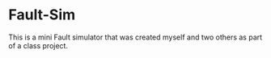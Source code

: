 # Fault-Sim

This is a mini Fault simulator that was created myself and two others as part of a class project.
